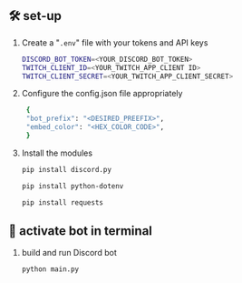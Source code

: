 ## 🛠 set-up

1. Create a "`.env`" file with your tokens and API keys

   ```sh
   DISCORD_BOT_TOKEN=<YOUR_DISCORD_BOT_TOKEN>
   TWITCH_CLIENT_ID=<YOUR_TWITCH_APP_CLIENT ID>
   TWITCH_CLIENT_SECRET=<YOUR_TWITCH_APP_CLIENT_SECRET>
   ```

2. Configure the config.json file appropriately

   ```sh
    {
    "bot_prefix": "<DESIRED_PREEFIX>",
    "embed_color": "<HEX_COLOR_CODE>",
    }
   ```

3. Install the modules

   ```sh
   pip install discord.py
   ```
   ```sh
   pip install python-dotenv
   ```
   ```sh
   pip install requests
   ```

## 🚀 activate bot in terminal

1. build and run Discord bot

   ```sh
   python main.py
   ```
